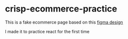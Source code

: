 # crisp-ecommerce-practice

This is a fake ecommerce page based on this [figma design](https://www.figma.com/community/file/1316811321603986115/crisp-ecommerce-theme?searchSessionId=lvl5nmps-b13x3cmf7h)

I made it to practice react for the first time
